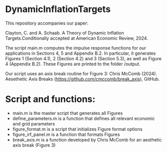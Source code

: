 # DynamicInflationTargets

This repository accompanies our paper:

Clayton, C. and A. Schaab. A Theory of Dynamic Inflation Targets.Conditionally accepted at American Economic Review, 2024.

The script main.m computes the impulse response functions for our applications in Sections 4, 5 and Appendix B.2. In particular, it generates Figures 1 (Section 4.1), 2 (Section 4.2) and 3 (Section 5.3), as well as Figure 4 (Appendix B.2). These Figures are printed to the folder /output.

Our script uses an axis break routine for Figure 3:
Chris McComb (2024). Aesethetic Axis Breaks (https://github.com/cmccomb/break_axis), GitHub.

# Script and functions:
- main.m is the master script that generates all Figures
- define_parameters.m is a function that defines all relevant economic and grid parameters
- figure_format.m is a script that initializes Figure format options
- figure_irf_panel.m is a function that formats Figures
- break_axis.m is a function developed by Chris McComb for an aesthetic axis break (Figure 3)
